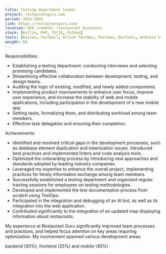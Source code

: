 ```yaml
---
title: Testing department leader
project: restaurantguru.com
period: 2024-2024
link: https://restaurantguru.com/
location: USA (remote) (restaurant business)
stack: [Kotlin, PHP, TS\JS, Python]
tools: [Kaiten, TestRail, Allure TestOps, Postman, DevTools, Android Studio (Logcat), Charles proxy, Fiddler]
weight: 60
---
```


Responsibilities:

- Establishing a testing department: conducting interviews and selecting promising candidates.
- Streamlining effective collaboration between development, testing, and design teams.
- Auditing the logic of existing, modified, and newly added components.
- Implementing product improvements to enhance user focus, improve user experience, and increase the stability of web and mobile applications, including participation in the development of a new mobile app.
- Setting tasks, formalizing them, and distributing workload among team members.
- Effective task delegation and ensuring their completion.

Achievements:

- Identified and resolved critical gaps in the development processes, such as database element duplication and tokenization issues. Introduced best practices and implemented linters and code analysis tools.
- Optimized the onboarding process by introducing new approaches and standards adopted by leading industry companies.
- Leveraged my expertise to enhance the overall project, implementing practices for timely information exchange among team members.
- Successfully established a testing department and organized regular training sessions for employees on testing methodologies.
- Developed and implemented the test documentation process from scratch using TestOps.
- Participated in the integration and debugging of an AI bot, as well as its integration into the web application.
- Contributed significantly to the integration of an updated map displaying information about restaurants.

My experience at Restaurant Guru significantly improved team processes and practices, and helped focus attention on key areas requiring optimization. My involvement spanned various development areas:

backend (30%), frontend (25%) and mobile (45%)